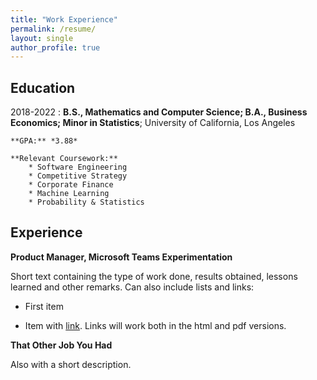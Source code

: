 ```yaml
---
title: "Work Experience"
permalink: /resume/
layout: single
author_profile: true
---
```


Education
---------

2018-2022 
:   **B.S., Mathematics and Computer Science; B.A., Business Economics; Minor in Statistics**; University of California, Los Angeles 

    **GPA:** *3.88*
    
    **Relevant Coursework:** 
        * Software Engineering
        * Competitive Strategy
        * Corporate Finance
        * Machine Learning
        * Probability & Statistics

Experience
----------

**Product Manager, Microsoft Teams Experimentation**

Short text containing the type of work done, results obtained,
lessons learned and other remarks. Can also include lists and
links:

* First item

* Item with [link](http://www.example.com). Links will work both in
  the html and pdf versions.

**That Other Job You Had**

Also with a short description.